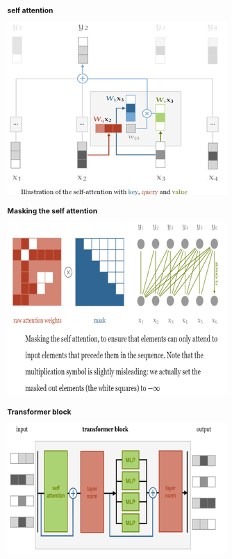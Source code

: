 ### self attention 
<img src="../assets/selfattentionblock.png"  width="600" height="400">

### Masking the self attention 
<img src="../assets/masking_selfattention.png"  width="700" height="400">

### Transformer block
<img src="../assets/transformerblock.png"  width="600" height="300">
